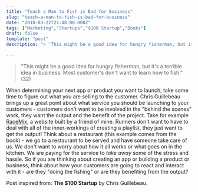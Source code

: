 ```yaml
---
title: "Teach a Man to Fish is Bad for Business"
slug: "teach-a-man-to-fish-is-bad-for-business"
date: "2018-03-22T21:48:00.000Z"
tags: ["Marketing","Startups","$100 Startup","Books"]
draft: false
template: "post"
description: "> 'This might be a good idea for hungry fisherman, but it's a terrible idea in business. Most customer's don't want to learn how to fish.' (32)"

---
```


> "This might be a good idea for hungry fisherman, but it's a terrible idea in business. Most customer's don't want to learn how to fish." (32)

When determining your next app or product you want to launch, take some time to figure out what you are selling to the customer. Chris Guillebeau brings up a great point about what service you should be launching to your customers - customers don't want to be involved in the "behind the scenes" work, they want the output and the benefit of the project. Take for example [RaceMix](https://www.yourracemix.com/), a website built by a friend of mine. Runners don't want to have to deal with all of the inner-workings of creating a playlist, they just want to get the output! Think about a restaurant (this example comes from the book) - we go to a restaurant to be served and have someone take care of us. We don't want to worry about how it all works or what goes on in the kitchen. We are paying for the service to *take away* some of the stress and hassle. So if you are thinking about creating an app or building a product or business, think about how your customers are going to react and interact with it - are they "doing the fishing" or are they benefiting from the output?

Post inspired from: **The $100 Startup** by Chris Guillebeau.
